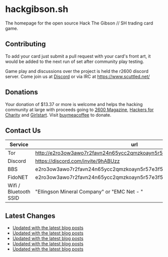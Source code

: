 # hackgibson.sh
The homepage for the open source Hack The Gibson // SH trading card game.


## Contributing

To add your card just submit a pull request with your card's front art, it would be added to the next run of set after community play testing.

Game play and discussions over the project is held the r2600 discord server. Come join us at [Discord](https://discord.com/invite/9hABUzz) or via IRC at https://www.scuttled.net/


## Donations

Your donation of $13.37 or more is welcome and helps the hacking community at large with proceeds going to [2600 Magazine](https://2600.com/), [Hackers for Charity](https://hackersforcharity.org) and [Girlstart](https://girlstart.org).  Visit [buymeacoffee](https://www.buymeacoffee.com/hackgibson.sh) to donate.


## Contact Us

Service | url
-|-
Tor | http://e2ro3ow3awo7r2favn24n65ycc2qmzkoayn5r57e3f56nvjwdcgg32ad.onion
Discord | https://discord.com/invite/9hABUzz
BBS | e2ro3ow3awo7r2favn24n65ycc2qmzkoayn5r57e3f56nvjwdcgg32ad.onion:23
FidoNET | e2ro3ow3awo7r2favn24n65ycc2qmzkoayn5r57e3f56nvjwdcgg32ad.onion:24554
Wifi / Bluetooth SSID | "Ellingson Mineral Company" or "EMC Net - <fidonet address>"

## Latest Changes
<!-- BLOG-POST-LIST:START -->
- [Updated with the latest blog posts](https://github.com/DFW2600/hackgibson.sh/commit/2c4060a3c01b38b81881a6840eab597f9983cd16)
- [Updated with the latest blog posts](https://github.com/DFW2600/hackgibson.sh/commit/47bdad8e7698eb3f0be41d8384e90fdc9a502dae)
- [Updated with the latest blog posts](https://github.com/DFW2600/hackgibson.sh/commit/5b9c5ed2c31d934e2bf4e56fb53b562053426d94)
- [Updated with the latest blog posts](https://github.com/DFW2600/hackgibson.sh/commit/4d72ed8052b79018419bf0c570435cb0470b0e06)
- [Updated with the latest blog posts](https://github.com/DFW2600/hackgibson.sh/commit/a8618814b34544f150ae3b83142ccb6a3791647c)
<!-- BLOG-POST-LIST:END -->
